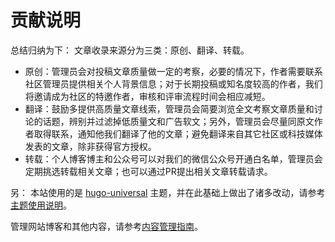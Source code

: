 # 贡献说明

总结归纳为下：
文章收录来源分为三类：原创、翻译、转载。

- 原创：管理员会对投稿文章质量做一定的考察，必要的情况下，作者需要联系社区管理员提供相关个人背景信息；对于长期投稿或知名度较高的作者，我们将邀请成为社区的特邀作者，审核和评审流程时间会相应减短。
- 翻译：鼓励多提供高质量文章线索，管理员会简要浏览全文考察文章质量和讨论的话题，辨别并过滤掉低质量文和广告软文；另外，管理员会尽量同原文作者取得联系，通知他我们翻译了他的文章；避免翻译来自其它社区或科技媒体发表的文章，除非获得官方授权。
- 转载：个人博客博主和公众号可以对我们的微信公众号开通白名单，管理员会定期挑选转载相关文章；也可以通过PR提出相关文章转载请求。

另：
本站使用的是 [hugo-universal](https://github.com/devcows/hugo-universal-theme) 主题，并在此基础上做出了诸多改动，请参考[主题使用说明](docs/theme-guide.md)。

管理网站博客和其他内容，请参考[内容管理指南](docs/content-guide.md)。
